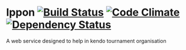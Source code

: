 # Ippon [![Build Status](https://travis-ci.org/morynicz/Ippon.svg?branch=2.0)](https://travis-ci.org/morynicz/Ippon) [![Code Climate](https://codeclimate.com/github/morynicz/Ippon/badges/gpa.svg)](https://codeclimate.com/github/morynicz/Ippon) [![Dependency Status](https://gemnasium.com/badges/github.com/morynicz/Ippon.svg)](https://gemnasium.com/github.com/morynicz/Ippon)
A web service designed to help in kendo tournament organisation
